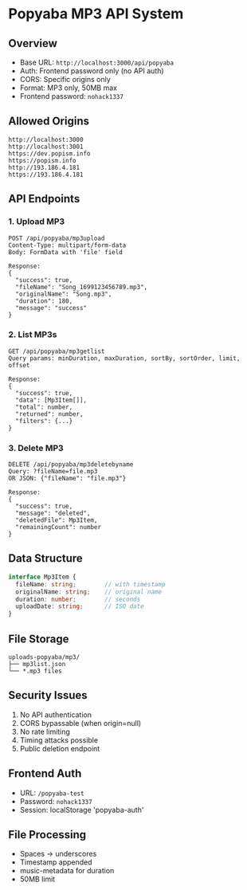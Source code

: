 # Popyaba MP3 API System

## Overview
- Base URL: `http://localhost:3000/api/popyaba`
- Auth: Frontend password only (no API auth)
- CORS: Specific origins only
- Format: MP3 only, 50MB max
- Frontend password: `nohack1337`

## Allowed Origins
```
http://localhost:3000
http://localhost:3001
https://dev.popism.info
https://popism.info
http://193.186.4.181
https://193.186.4.181
```

## API Endpoints

### 1. Upload MP3
```
POST /api/popyaba/mp3upload
Content-Type: multipart/form-data
Body: FormData with 'file' field

Response:
{
  "success": true,
  "fileName": "Song_1699123456789.mp3",
  "originalName": "Song.mp3", 
  "duration": 180,
  "message": "success"
}
```

### 2. List MP3s
```
GET /api/popyaba/mp3getlist
Query params: minDuration, maxDuration, sortBy, sortOrder, limit, offset

Response:
{
  "success": true,
  "data": [Mp3Item[]],
  "total": number,
  "returned": number,
  "filters": {...}
}
```

### 3. Delete MP3
```
DELETE /api/popyaba/mp3deletebyname
Query: ?fileName=file.mp3
OR JSON: {"fileName": "file.mp3"}

Response:
{
  "success": true,
  "message": "deleted",
  "deletedFile": Mp3Item,
  "remainingCount": number
}
```

## Data Structure
```typescript
interface Mp3Item {
  fileName: string;        // with timestamp
  originalName: string;    // original name
  duration: number;        // seconds
  uploadDate: string;      // ISO date
}
```

## File Storage
```
uploads-popyaba/mp3/
├── mp3list.json
└── *.mp3 files
```

## Security Issues
1. No API authentication
2. CORS bypassable (when origin=null)
3. No rate limiting
4. Timing attacks possible
5. Public deletion endpoint

## Frontend Auth
- URL: `/popyaba-test`
- Password: `nohack1337`
- Session: localStorage 'popyaba-auth'

## File Processing
- Spaces → underscores
- Timestamp appended
- music-metadata for duration
- 50MB limit